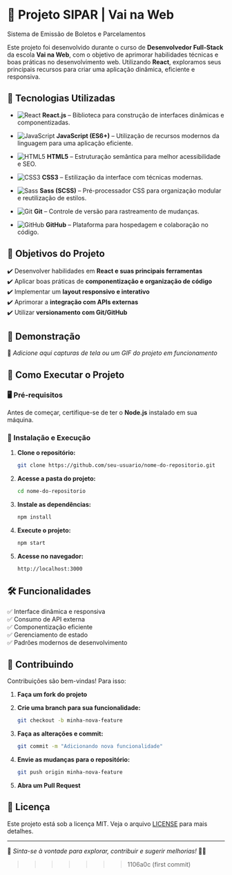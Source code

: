 # 🚀 Projeto SIPAR | Vai na Web

Sistema de Emissão de Boletos e  Parcelamentos

Este projeto foi desenvolvido durante o curso de **Desenvolvedor Full-Stack** da escola **Vai na Web**, com o objetivo de aprimorar habilidades técnicas e boas práticas no desenvolvimento web. Utilizando **React**, exploramos seus principais recursos para criar uma aplicação dinâmica, eficiente e responsiva.  

## 🚀 Tecnologias Utilizadas  

- ![React](https://img.shields.io/badge/React-20232A?style=for-the-badge&logo=react&logoColor=61DAFB) **React.js** – Biblioteca para construção de interfaces dinâmicas e componentizadas.  
- ![JavaScript](https://img.shields.io/badge/JavaScript-F7DF1E?style=for-the-badge&logo=javascript&logoColor=black) **JavaScript (ES6+)** – Utilização de recursos modernos da linguagem para uma aplicação eficiente.  
- ![HTML5](https://img.shields.io/badge/HTML5-E34F26?style=for-the-badge&logo=html5&logoColor=white) **HTML5** – Estruturação semântica para melhor acessibilidade e SEO.  
- ![CSS3](https://img.shields.io/badge/CSS3-1572B6?style=for-the-badge&logo=css3&logoColor=white) **CSS3** – Estilização da interface com técnicas modernas.  
- ![Sass](https://img.shields.io/badge/Sass-CC6699?style=for-the-badge&logo=sass&logoColor=white) **Sass (SCSS)** – Pré-processador CSS para organização modular e reutilização de estilos.  
  
- ![Git](https://img.shields.io/badge/Git-F05032?style=for-the-badge&logo=git&logoColor=white) **Git** – Controle de versão para rastreamento de mudanças.  
- ![GitHub](https://img.shields.io/badge/GitHub-181717?style=for-the-badge&logo=github&logoColor=white) **GitHub** – Plataforma para hospedagem e colaboração no código.  

## 🎯 Objetivos do Projeto  

✔️ Desenvolver habilidades em **React e suas principais ferramentas**  
✔️ Aplicar boas práticas de **componentização e organização de código**  
✔️ Implementar um **layout responsivo e interativo**  
✔️ Aprimorar a **integração com APIs externas**  
✔️ Utilizar **versionamento com Git/GitHub**  

## 📸 Demonstração  

📌 *Adicione aqui capturas de tela ou um GIF do projeto em funcionamento*  

## 🚀 Como Executar o Projeto  

### 🖥️ Pré-requisitos  

Antes de começar, certifique-se de ter o **Node.js** instalado em sua máquina.  

### 🔧 Instalação e Execução  

1. **Clone o repositório:**  

   ```sh
   git clone https://github.com/seu-usuario/nome-do-repositorio.git
   ```

2. **Acesse a pasta do projeto:**  

   ```sh
   cd nome-do-repositorio
   ```

3. **Instale as dependências:**  

   ```sh
   npm install
   ```

4. **Execute o projeto:**  

   ```sh
   npm start
   ```

5. **Acesse no navegador:**  

   ```sh
   http://localhost:3000
   ```

## 🛠️ Funcionalidades  

✅ Interface dinâmica e responsiva  
✅ Consumo de API externa  
✅ Componentização eficiente  
✅ Gerenciamento de estado  
✅ Padrões modernos de desenvolvimento  

## 📌 Contribuindo  

Contribuições são bem-vindas! Para isso:  

1. **Faça um fork do projeto**  
2. **Crie uma branch para sua funcionalidade:**  

   ```sh
   git checkout -b minha-nova-feature
   ```

3. **Faça as alterações e commit:**  

   ```sh
   git commit -m "Adicionando nova funcionalidade"
   ```

4. **Envie as mudanças para o repositório:**  

   ```sh
   git push origin minha-nova-feature
   ```

5. **Abra um Pull Request**  

## 📄 Licença  

Este projeto está sob a licença MIT. Veja o arquivo [LICENSE](LICENSE) para mais detalhes.  

---  

📌 *Sinta-se à vontade para explorar, contribuir e sugerir melhorias!* 🚀✨  
>>>>>>> 1106a0c (first commit)
